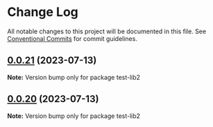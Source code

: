 # Change Log

All notable changes to this project will be documented in this file.
See [Conventional Commits](https://conventionalcommits.org) for commit guidelines.

## [0.0.21](https://github.com/mschezrp/test-poc/compare/test-lib2@0.0.20...test-lib2@0.0.21) (2023-07-13)

**Note:** Version bump only for package test-lib2

## [0.0.20](https://github.com/mschezrp/test-poc/compare/test-lib2@0.0.19...test-lib2@0.0.20) (2023-07-13)

**Note:** Version bump only for package test-lib2
